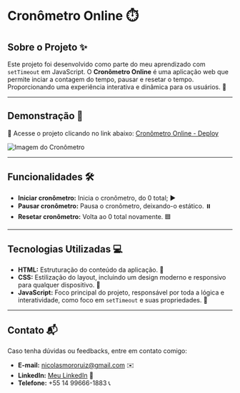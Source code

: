 # Cronômetro Online ⏱️

## Sobre o Projeto ✨
Este projeto foi desenvolvido como parte do meu aprendizado com <code>setTimeout</code> em JavaScript. O **Cronômetro Online** é uma aplicação web que permite inciar a contagem do tempo, pausar e resetar o tempo. Proporcionando uma experiência interativa e dinâmica para os usuários. 🌟

---

## Demonstração 🚀
🔗 Acesse o projeto clicando no link abaixo:
[Cronômetro Online - Deploy](https://cronometro-onli-ne.netlify.app/)

![Imagem do Cronômetro](https://github.com/user-attachments/assets/fc9a2852-a8fa-47d0-8cf6-b5d94553029e)

---

## Funcionalidades 🛠️
- **Iniciar cronômetro:** Inicia o cronômetro, do 0 total; ▶️
- **Pausar cronômetro:** Pausa o cronômetro, deixando-o estático. ⏸️
- **Resetar cronômetro:** Volta ao 0 total novamente. 🟦

---

## Tecnologias Utilizadas 💻
- **HTML:** Estruturação do conteúdo da aplicação. 📜
- **CSS:** Estilização do layout, incluindo um design moderno e responsivo para qualquer dispositivo. 🎨
- **JavaScript:** Foco principal do projeto, responsável por toda a lógica e interatividade, como foco em <code>setTimeout</code> e suas propriedades. 🧠

---

## Contato 📬
Caso tenha dúvidas ou feedbacks, entre em contato comigo:

- **E-mail:** nicolasmororuiz@gmail.com ✉️
- **LinkedIn:** [Meu LinkedIn](https://www.linkedin.com/in/devnicolas/) 🔗
- **Telefone:** +55 14 99666-1883 📞
